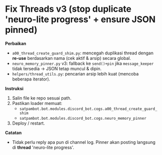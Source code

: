 # Fix Threads v3 (stop duplicate 'neuro-lite progress' + ensure JSON pinned)

**Perbaikan**
- `a00_thread_create_guard_shim.py`: mencegah duplikasi thread dengan **re-use** berdasarkan nama (cek aktif & arsip) secara global.
- `neuro_memory_pinner.py` v3: fallback ke `send()+pin` jika `message_keeper` tidak tersedia → JSON tetap muncul & dipin.
- `helpers/thread_utils.py`: pencarian arsip lebih kuat (mencoba beberapa iterator).

**Instruksi**
1. Salin file ke repo sesuai path.
2. Pastikan loader memuat:
   - `satpambot.bot.modules.discord_bot.cogs.a00_thread_create_guard_shim`
   - `satpambot.bot.modules.discord_bot.cogs.neuro_memory_pinner`
3. Deploy / restart.

**Catatan**
- Tidak perlu reply apa pun di channel log. Pinner akan posting langsung di **thread** 'neuro-lite progress'.
